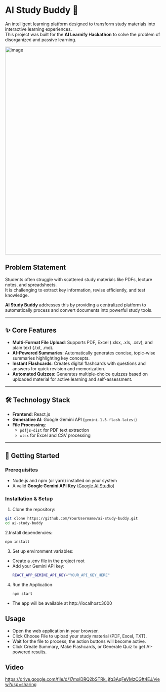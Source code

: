 # AI Study Buddy 🧠

An intelligent learning platform designed to transform study materials into interactive learning experiences.  
This project was built for the **AI Learnify Hackathon** to solve the problem of disorganized and passive learning.

<img width="1917" height="671" alt="image" src="https://github.com/user-attachments/assets/6c1dd478-605b-4567-9e2e-5c56bf9a0ae6" />




## Problem Statement
Students often struggle with scattered study materials like PDFs, lecture notes, and spreadsheets.  
It is challenging to extract key information, revise efficiently, and test knowledge.  

**AI Study Buddy** addresses this by providing a centralized platform to automatically process and convert documents into powerful study tools.

---

## ✨ Core Features
- **Multi-Format File Upload**: Supports PDF, Excel (.xlsx, .xls, .csv), and plain text (.txt, .md).  
- **AI-Powered Summaries**: Automatically generates concise, topic-wise summaries highlighting key concepts.  
- **Instant Flashcards**: Creates digital flashcards with questions and answers for quick revision and memorization.  
- **Automated Quizzes**: Generates multiple-choice quizzes based on uploaded material for active learning and self-assessment.  

---

## 🛠️ Technology Stack
- **Frontend**: React.js  
- **Generative AI**: Google Gemini API (`gemini-1.5-flash-latest`)  
- **File Processing**:  
  - `pdfjs-dist` for PDF text extraction  
  - `xlsx` for Excel and CSV processing  

---

## 🚀 Getting Started

### Prerequisites
- Node.js and npm (or yarn) installed on your system  
- A valid **Google Gemini API Key** ([Google AI Studio](https://ai.google/studio))

### Installation & Setup

1. Clone the repository:

```bash
git clone https://github.com/YourUsername/ai-study-buddy.git
cd ai-study-buddy
```

2.Install dependencies:

```bash
npm install
```

3. Set up environment variables:

 - Create a .env file in the project root
 - Add your Gemini API key:
   ```bash
   REACT_APP_GEMINI_API_KEY="YOUR_API_KEY_HERE"
   ```
4. Run the Application
   ```bash
   npm start
   ```
- The app will be available at http://localhost:3000

## Usage
- Open the web application in your browser.
- Click Choose File to upload your study material (PDF, Excel, TXT).
- Wait for the file to process; the action buttons will become active.
- Click Create Summary, Make Flashcards, or Generate Quiz to get AI-powered results.

## Video

https://drive.google.com/file/d/17mxIDRQ2bSTRk_jfq3AqFeVMzCGft4EJ/view?usp=sharing
